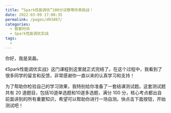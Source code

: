 ```yaml
---
title: “Spark性能调优”100分试卷等你来挑战！
date: 2022-03-09 17:08:35
permalink: /pages/d93d87/
categories:
  - 极客时间
  - Spark性能调优实战
tags:
  - 
---
```

<p>你好，我是吴磊。</p><p>《Spark性能调优实战》这门课程到这里就正式完结了。在这个过程中，我看到了很多同学的留言和反馈，非常感谢你一直以来的认真学习和支持！</p><p>为了帮助你检验自己的学习效果，我特别给你准备了一套结课测试题。这套测试题共有 20 道题目，包括10道单选题和10道多选题，满分 100 分，核心考点都出自前面讲到的所有重要知识，希望可以帮助你进行一场自测。快点击下面按钮，开始测试吧！</p><p><a href="http://time.geekbang.org/quiz/intro?act_id=443&exam_id=1511"><img src="https://static001.geekbang.org/resource/image/28/a4/28d1be62669b4f3cc01c36466bf811a4.png?wh=1142*201" alt=""></a></p><!-- [[[read_end]]] -->